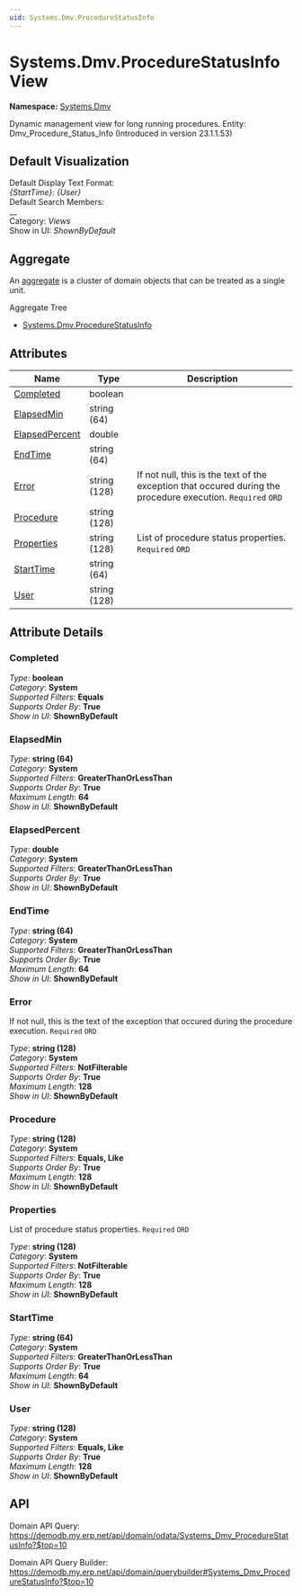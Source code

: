 ```yaml
---
uid: Systems.Dmv.ProcedureStatusInfo
---
```

# Systems.Dmv.ProcedureStatusInfo View

**Namespace:** [Systems.Dmv](Systems.Dmv.md)  

Dynamic management view for long running procedures. Entity: Dmv_Procedure_Status_Info (Introduced in version 23.1.1.53)

## Default Visualization
Default Display Text Format:  
_{StartTime}: {User}_  
Default Search Members:  
__  
Category:  _Views_  
Show in UI:  _ShownByDefault_  

## Aggregate
An [aggregate](https://docs.erp.net/tech/advanced/concepts/aggregates.html) is a cluster of domain objects that can be treated as a single unit.  

Aggregate Tree  
* [Systems.Dmv.ProcedureStatusInfo](Systems.Dmv.ProcedureStatusInfo.md)  

## Attributes

| Name | Type | Description |
| ---- | ---- | --- |
| [Completed](Systems.Dmv.ProcedureStatusInfo.md#completed) | boolean |  
| [ElapsedMin](Systems.Dmv.ProcedureStatusInfo.md#elapsedmin) | string (64) |  
| [ElapsedPercent](Systems.Dmv.ProcedureStatusInfo.md#elapsedpercent) | double |  
| [EndTime](Systems.Dmv.ProcedureStatusInfo.md#endtime) | string (64) |  
| [Error](Systems.Dmv.ProcedureStatusInfo.md#error) | string (128) | If not null, this is the text of the exception that occured during the procedure execution. `Required` `ORD` 
| [Procedure](Systems.Dmv.ProcedureStatusInfo.md#procedure) | string (128) |  
| [Properties](Systems.Dmv.ProcedureStatusInfo.md#properties) | string (128) | List of procedure status properties. `Required` `ORD` 
| [StartTime](Systems.Dmv.ProcedureStatusInfo.md#starttime) | string (64) |  
| [User](Systems.Dmv.ProcedureStatusInfo.md#user) | string (128) |  


## Attribute Details

### Completed

_Type_: **boolean**  
_Category_: **System**  
_Supported Filters_: **Equals**  
_Supports Order By_: **True**  
_Show in UI_: **ShownByDefault**  

### ElapsedMin

_Type_: **string (64)**  
_Category_: **System**  
_Supported Filters_: **GreaterThanOrLessThan**  
_Supports Order By_: **True**  
_Maximum Length_: **64**  
_Show in UI_: **ShownByDefault**  

### ElapsedPercent

_Type_: **double**  
_Category_: **System**  
_Supported Filters_: **GreaterThanOrLessThan**  
_Supports Order By_: **True**  
_Show in UI_: **ShownByDefault**  

### EndTime

_Type_: **string (64)**  
_Category_: **System**  
_Supported Filters_: **GreaterThanOrLessThan**  
_Supports Order By_: **True**  
_Maximum Length_: **64**  
_Show in UI_: **ShownByDefault**  

### Error

If not null, this is the text of the exception that occured during the procedure execution. `Required` `ORD`

_Type_: **string (128)**  
_Category_: **System**  
_Supported Filters_: **NotFilterable**  
_Supports Order By_: **True**  
_Maximum Length_: **128**  
_Show in UI_: **ShownByDefault**  

### Procedure

_Type_: **string (128)**  
_Category_: **System**  
_Supported Filters_: **Equals, Like**  
_Supports Order By_: **True**  
_Maximum Length_: **128**  
_Show in UI_: **ShownByDefault**  

### Properties

List of procedure status properties. `Required` `ORD`

_Type_: **string (128)**  
_Category_: **System**  
_Supported Filters_: **NotFilterable**  
_Supports Order By_: **True**  
_Maximum Length_: **128**  
_Show in UI_: **ShownByDefault**  

### StartTime

_Type_: **string (64)**  
_Category_: **System**  
_Supported Filters_: **GreaterThanOrLessThan**  
_Supports Order By_: **True**  
_Maximum Length_: **64**  
_Show in UI_: **ShownByDefault**  

### User

_Type_: **string (128)**  
_Category_: **System**  
_Supported Filters_: **Equals, Like**  
_Supports Order By_: **True**  
_Maximum Length_: **128**  
_Show in UI_: **ShownByDefault**  


## API

Domain API Query:
<https://demodb.my.erp.net/api/domain/odata/Systems_Dmv_ProcedureStatusInfo?$top=10>

Domain API Query Builder:
<https://demodb.my.erp.net/api/domain/querybuilder#Systems_Dmv_ProcedureStatusInfo?$top=10>

